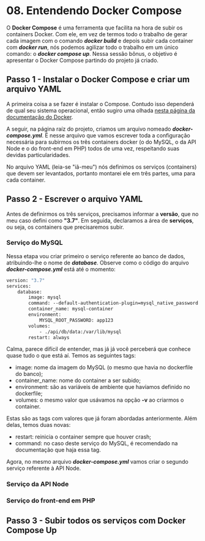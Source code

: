 # 08. Entendendo Docker Compose

O **Docker Compose** é uma ferramenta que facilita na hora de subir os containers Docker. Com ele, em vez de termos todo o trabalho de gerar cada imagem com o comando **_docker build_** e depois subir cada container com **_docker run_**, nós podemos agilizar todo o trabalho em um único comando: o **_docker compose up_**. Nessa sessão bônus, o objetivo é apresentar o Docker Compose partindo do projeto já criado.

## Passo 1 - Instalar o Docker Compose e criar um arquivo YAML

A primeira coisa a se fazer é instalar o Compose. Contudo isso dependerá de qual seu sistema operacional, então sugiro uma olhada [nesta página da documentação do Docker](https://docs.docker.com/compose/install/).

A seguir, na página raíz do projeto, criamos um arquivo nomeado **_docker-compose.yml_**. É nesse arquivo que vamos escrever toda a configuração necessária para subirmos os três containers docker (o do MySQL, o da API Node e o do front-end em PHP) todos de uma vez, respeitando suas devidas particularidades.

No arquivo YAML (leia-se "iã-meu") nós definimos os serviços (containers) que devem ser levantados, portanto montarei ele em três partes, uma para cada container.

## Passo 2 - Escrever o arquivo YAML

Antes de definirmos os três serviços, precisamos informar a **versão**, que no meu caso defini como **"3.7"**. Em seguida, declaramos a área de **serviços**, ou seja, os containers que precisaremos subir.

### Serviço do MySQL

Nessa etapa vou criar primeiro o serviço referente ao banco de dados, atribuindo-lhe o nome de **_database_**. Observe como o código do arquivo **_docker-compose.yml_** está até o momento:

```dockerfile
version: "3.7"
services:
    database:
        image: mysql
        command: --default-authentication-plugin=mysql_native_password
        container_name: mysql-container
        environment:
            MYSQL_ROOT_PASSWORD: app123
        volumes:
            - ./api/db/data:/var/lib/mysql
        restart: always
```

Calma, parece difícil de entender, mas já já você perceberá que conhece quase tudo o que está aí. Temos as seguintes tags:

- image: nome da imagem do MySQL (o mesmo que havia no dockerfile do banco);
- container_name: nome do container a ser subido;
- environment: são as variáveis de ambiente que havíamos definido no dockerfile;
- volumes: o mesmo valor que usávamos na opção **-v** ao criarmos o container.

Estas são as tags com valores que já foram abordadas anteriormente. Além delas, temos duas novas:

- restart: reinicia o container sempre que houver crash;
- command: no caso deste serviço do MySQL, é recomendado na documentação que haja essa tag.

Agora, no mesmo arquivo **_docker-compose.yml_** vamos criar o segundo serviço referente à API Node.

### Serviço da API Node

### Serviço do front-end em PHP

## Passo 3 - Subir todos os serviços com Docker Compose Up
